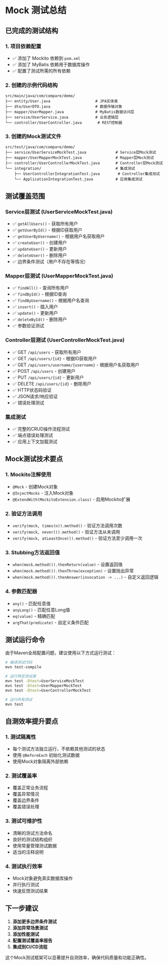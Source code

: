 # Mock 测试总结

## 已完成的测试结构

### 1. 项目依赖配置
- ✅ 添加了 Mockito 依赖到 `pom.xml`
- ✅ 添加了 MyBatis 依赖用于数据库操作
- ✅ 配置了测试所需的所有依赖

### 2. 创建的示例代码结构
```
src/main/java/com/compare/demo/
├── entity/User.java                    # JPA实体类
├── dto/UserDTO.java                    # 数据传输对象
├── mapper/UserMapper.java              # MyBatis数据访问层
├── service/UserService.java            # 业务逻辑层
└── controller/UserController.java       # REST控制器
```

### 3. 创建的Mock测试文件
```
src/test/java/com/compare/demo/
├── service/UserServiceMockTest.java             # Service层Mock测试
├── mapper/UserMapperMockTest.java               # Mapper层Mock测试
├── controller/UserControllerMockTest.java       # Controller层Mock测试
└── integration/                                 # 集成测试
    ├── UserControllerIntegrationTest.java        # Controller集成测试
    └── ApplicationIntegrationTest.java          # 应用集成测试
```

## 测试覆盖范围

### Service层测试 (UserServiceMockTest.java)
- ✅ `getAllUsers()` - 获取所有用户
- ✅ `getUserById()` - 根据ID获取用户
- ✅ `getUserByUsername()` - 根据用户名获取用户
- ✅ `createUser()` - 创建用户
- ✅ `updateUser()` - 更新用户
- ✅ `deleteUser()` - 删除用户
- ✅ 边界条件测试（用户不存在等情况）

### Mapper层测试 (UserMapperMockTest.java)
- ✅ `findAll()` - 查询所有用户
- ✅ `findById()` - 根据ID查询
- ✅ `findByUsername()` - 根据用户名查询
- ✅ `insert()` - 插入用户
- ✅ `update()` - 更新用户
- ✅ `deleteById()` - 删除用户
- ✅ 参数验证测试

### Controller层测试 (UserControllerMockTest.java)
- ✅ GET `/api/users` - 获取所有用户
- ✅ GET `/api/users/{id}` - 根据ID获取用户
- ✅ GET `/api/users/username/{username}` - 根据用户名获取用户
- ✅ POST `/api/users` - 创建用户
- ✅ PUT `/api/users/{id}` - 更新用户
- ✅ DELETE `/api/users/{id}` - 删除用户
- ✅ HTTP状态码验证
- ✅ JSON请求/响应验证
- ✅ 错误处理测试

### 集成测试
- ✅ 完整的CRUD操作流程测试
- ✅ 端点错误处理测试
- ✅ 应用上下文加载测试

## Mock测试技术要点

### 1. Mockito注解使用
- `@Mock` - 创建Mock对象
- `@InjectMocks` - 注入Mock对象
- `@ExtendWith(MockitoExtension.class)` - 启用Mockito扩展

### 2. 验证方法调用
- `verify(mock, times(n)).method()` - 验证方法调用次数
- `verify(mock, never()).method()` - 验证方法从未调用
- `verify(mock, atLeastOnce()).method()` - 验证方法至少调用一次

### 3. Stubbing方法返回值
- `when(mock.method()).thenReturn(value)` - 设置返回值
- `when(mock.method()).thenThrow(exception)` - 设置抛出异常
- `when(mock.method()).thenAnswer(invocation -> ...)` - 自定义返回逻辑

### 4. 参数匹配器
- `any()` - 匹配任意值
- `anyLong()` - 匹配任意Long值
- `eq(value)` - 精确匹配
- `argThat(predicate)` - 自定义条件匹配

## 测试运行命令

由于Maven全局配置问题，建议使用以下方式运行测试：

```bash
# 编译测试代码
mvn test-compile

# 运行特定测试类
mvn test -Dtest=UserServiceMockTest
mvn test -Dtest=UserMapperMockTest
mvn test -Dtest=UserControllerMockTest

# 运行所有测试
mvn test
```

## 自测效率提升要点

### 1. 测试隔离性
- 每个测试方法独立运行，不依赖其他测试的状态
- 使用 `@BeforeEach` 初始化测试数据
- 使用Mock对象隔离外部依赖

### 2. 测试覆盖率
- 覆盖正常业务流程
- 覆盖异常情况
- 覆盖边界条件
- 覆盖错误处理

### 3. 测试可维护性
- 清晰的测试方法命名
- 良好的测试结构组织
- 使用常量管理测试数据
- 适当的注释说明

### 4. 测试执行效率
- Mock对象避免真实数据库操作
- 并行执行测试
- 快速反馈测试结果

## 下一步建议

1. **添加更多边界条件测试**
2. **添加异常场景测试**
3. **添加性能测试**
4. **配置测试覆盖率报告**
5. **集成到CI/CD流程**

这个Mock测试框架可以显著提升自测效率，确保代码质量和功能正确性。